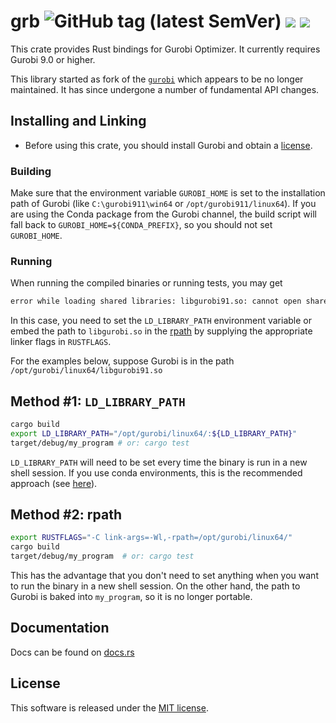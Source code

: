 # grb ![GitHub tag (latest SemVer)](https://img.shields.io/github/v/tag/ykrist/rust-grb?sort=semver) ![](https://img.shields.io/crates/v/grb.svg) ![](https://img.shields.io/docsrs/grb)

This crate provides Rust bindings for Gurobi Optimizer.  It currently requires Gurobi 9.0 or higher.

This library started as fork of the [`gurobi`](https://github.com/ubnt-intrepid/rust-gurobi) which appears to be no longer maintained.
It has since undergone a number of fundamental API changes. 

## Installing and Linking

* Before using this crate, you should install Gurobi and obtain a [license](http://www.gurobi.com/downloads/licenses/license-center).

### Building
Make sure that the environment variable `GUROBI_HOME` is set to the installation path of Gurobi
(like `C:\gurobi911\win64` or `/opt/gurobi911/linux64`).  If you are using the Conda package
from the Gurobi channel, the build script will fall back to `GUROBI_HOME=${CONDA_PREFIX}`, so you
should not set `GUROBI_HOME`.

### Running
When running the compiled binaries or running tests, you may get 
```bash
error while loading shared libraries: libgurobi91.so: cannot open shared object file: No such file or directory
```
In this case, you need to set the `LD_LIBRARY_PATH` environment variable or embed the path to `libgurobi.so` in the
[rpath](https://en.wikipedia.org/wiki/Rpath) by supplying the appropriate linker flags in `RUSTFLAGS`.

For the examples below, suppose Gurobi is in the path `/opt/gurobi/linux64/libgurobi91.so`

## Method #1: `LD_LIBRARY_PATH`
```bash
cargo build
export LD_LIBRARY_PATH="/opt/gurobi/linux64/:${LD_LIBRARY_PATH}"
target/debug/my_program # or: cargo test
```
`LD_LIBRARY_PATH` will need to be set every time the binary is run in a new shell session.  If you use conda environments, 
this is the recommended approach (see [here](https://conda.io/projects/conda/en/latest/user-guide/tasks/manage-environments.html#setting-environment-variables)).


## Method #2: rpath
```bash
export RUSTFLAGS="-C link-args=-Wl,-rpath=/opt/gurobi/linux64/"
cargo build
target/debug/my_program  # or: cargo test
```
This has the advantage that you don't need to set anything when you want to run the binary in a new shell 
session. On the other hand, the path to Gurobi is baked into `my_program`, so it is no longer portable.


## Documentation
Docs can be found on [docs.rs](https://docs.rs/grb/)

## License
This software is released under the [MIT license](LICENSE).
